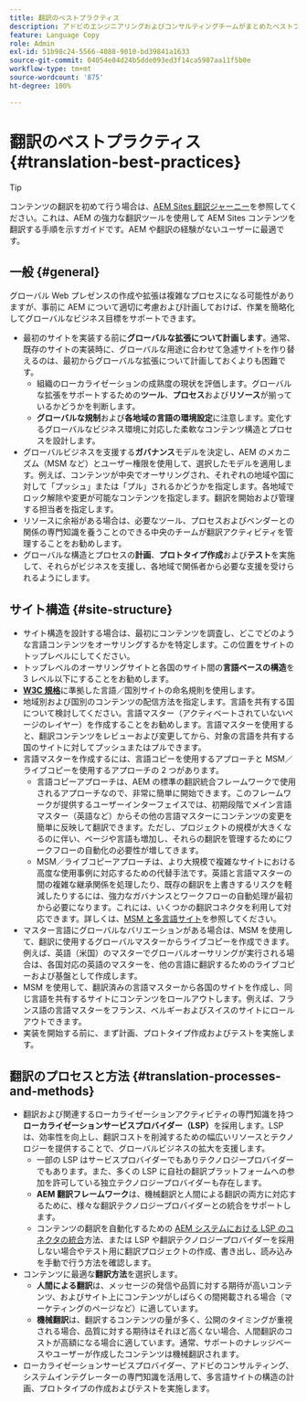 ```yaml
---
title: 翻訳のベストプラクティス
description: アドビのエンジニアリングおよびコンサルティングチームがまとめたベストプラクティスを確認し、翻訳プロジェクトの導入および運用に役立ててください。
feature: Language Copy
role: Admin
exl-id: 51b98c24-5566-4088-9010-bd39841a1633
source-git-commit: 04054e04d24b5dde093ed3f14ca5987aa11f5b0e
workflow-type: tm+mt
source-wordcount: '875'
ht-degree: 100%

---
```


# 翻訳のベストプラクティス {#translation-best-practices}

>[!TIP]
>
>コンテンツの翻訳を初めて行う場合は、[AEM Sites 翻訳ジャーニー](/help/journey-sites/translation/overview.md)を参照してください。これは、AEM の強力な翻訳ツールを使用して AEM Sites コンテンツを翻訳する手順を示すガイドです。AEM や翻訳の経験がないユーザーに最適です。

## 一般 {#general}

グローバル Web プレゼンスの作成や拡張は複雑なプロセスになる可能性がありますが、事前に AEM について適切に考慮および計画しておけば、作業を簡略化してグローバルなビジネス目標をサポートできます。

* 最初のサイトを実装する前に&#x200B;**グローバルな拡張について計画します**。通常、既存のサイトの実装時に、グローバルな用途に合わせて急遽サイトを作り替えるのは、最初からグローバルな拡張について計画しておくよりも困難です。
   * 組織のローカライゼーションの成熟度の現状を評価します。グローバルな拡張をサポートするための&#x200B;**ツール**、**プロセス**&#x200B;および&#x200B;**リソース**&#x200B;が揃っているかどうかを判断します。
   * **グローバルな規制**&#x200B;および&#x200B;**各地域の言語の環境設定**&#x200B;に注意します。変化するグローバルなビジネス環境に対応した柔軟なコンテンツ構造とプロセスを設計します。
* グローバルビジネスを支援する&#x200B;**ガバナンス**&#x200B;モデルを決定し、AEM のメカニズム（MSM など）とユーザー権限を使用して、選択したモデルを適用します。例えば、コンテンツが中央でオーサリングされ、それぞれの地域や国に対して「プッシュ」または「プル」されるかどうかを指定します。各地域でロック解除や変更が可能なコンテンツを指定します。翻訳を開始および管理する担当者を指定します。
* リソースに余裕がある場合は、必要なツール、プロセスおよびベンダーとの関係の専門知識を養うことのできる中央のチームが翻訳アクティビティを管理することをお勧めします。
* グローバルな構造とプロセスの&#x200B;**計画**、**プロトタイプ作成**&#x200B;および&#x200B;**テスト**&#x200B;を実施して、それらがビジネスを支援し、各地域で関係者から必要な支援を受けられるようにします。

## サイト構造 {#site-structure}

* サイト構造を設計する場合は、最初にコンテンツを調査し、どこでどのような言語コンテンツをオーサリングするかを特定します。この位置をサイトのトップレベルにしてください。
* トップレベルのオーサリングサイトと各国のサイト間の&#x200B;**言語ベースの構造**&#x200B;を 3 レベル以下にすることをお勧めします。
* **[W3C 規格](/help/sites-cloud/authoring/fundamentals/accessible-content.md)**&#x200B;に準拠した言語／国別サイトの命名規則を使用します。
* 地域別および国別のコンテンツの配信方法を指定します。言語を共有する国について検討してください。言語マスター（アクティベートされていないページのレイヤー）を作成することをお勧めします。言語マスターを使用すると、翻訳コンテンツをレビューおよび変更してから、対象の言語を共有する国のサイトに対してプッシュまたはプルできます。
* 言語マスターを作成するには、言語コピーを使用するアプローチと MSM／ライブコピーを使用するアプローチの 2 つがあります。
   * 言語コピーアプローチは、AEM の標準の翻訳統合フレームワークで使用されるアプローチなので、非常に簡単に開始できます。このフレームワークが提供するユーザーインターフェイスでは、初期段階でメイン言語マスター（英語など）からその他の言語マスターにコンテンツの変更を簡単に反映して翻訳できます。ただし、プロジェクトの規模が大きくなるのに伴い、ページや言語も増加し、それらの翻訳を管理するためにワークフローの自動化の必要性が増してきます。
   * MSM／ライブコピーアプローチは、より大規模で複雑なサイトにおける高度な使用事例に対応するための代替手法です。英語と言語マスターの間の複雑な継承関係を処理したり、既存の翻訳を上書きするリスクを軽減したりするには、強力なガバナンスとワークフローの自動処理が最初から必要になります。これには、いくつかの翻訳コネクタを利用して対応できます。詳しくは、[MSM と多言語サイト](/help/sites-cloud/administering/msm/best-practices.md#msm-and-multilingual-websites)を参照してください。
* マスター言語にグローバルなバリエーションがある場合は、MSM を使用して、翻訳に使用するグローバルマスターからライブコピーを作成できます。例えば、英語（米国）のマスターでグローバルオーサリングが実行される場合は、各国対応の英語のマスターを、他の言語に翻訳するためのライブコピーおよび基盤として作成します。
* MSM を使用して、翻訳済みの言語マスターから各国のサイトを作成し、同じ言語を共有するサイトにコンテンツをロールアウトします。例えば、フランス語の言語マスターをフランス、ベルギーおよびスイスのサイトにロールアウトできます。
* 実装を開始する前に、まず計画、プロトタイプ作成およびテストを実施します。

## 翻訳のプロセスと方法 {#translation-processes-and-methods}

* 翻訳および関連するローカライゼーションアクティビティの専門知識を持つ&#x200B;**ローカライゼーションサービスプロバイダー（LSP）**&#x200B;を採用します。LSP は、効率性を向上し、翻訳コストを削減するための幅広いリソースとテクノロジーを提供することで、グローバルビジネスの拡大を支援します。
   * 一部の LSP はサービスプロバイダーでもありテクノロジープロバイダーでもあります。また、多くの LSP に自社の翻訳プラットフォームへの参加を許可している独立テクノロジープロバイダーも存在します。
   * **AEM 翻訳フレームワーク**&#x200B;は、機械翻訳と人間による翻訳の両方に対応するために、様々な翻訳テクノロジープロバイダーとの統合をサポートします。
   * コンテンツの翻訳を自動化するための [AEM システムにおける LSP のコネクタの統合](integration-framework.md)方法、または LSP や翻訳テクノロジープロバイダーを採用しない場合やテスト用に翻訳プロジェクトの作成、書き出し、読み込みを手動で行う方法を確認します。
* コンテンツに最適な&#x200B;**翻訳方法**&#x200B;を選択します。
   * **人間による翻訳**&#x200B;は、メッセージの発信や品質に対する期待が高いコンテンツ、およびサイト上にコンテンツがしばらくの間掲載される場合（マーケティングのページなど）に適しています。
   * **機械翻訳**&#x200B;は、翻訳するコンテンツの量が多く、公開のタイミングが重視される場合、品質に対する期待はそれほど高くない場合、人間翻訳のコストが高額になる場合に適しています。通常、サポートのナレッジベースやユーザーが作成したコンテンツは機械翻訳されます。
* ローカライゼーションサービスプロバイダー、アドビのコンサルティング、システムインテグレーターの専門知識を活用して、多言語サイトの構造の計画、プロトタイプの作成およびテストを実施します。
